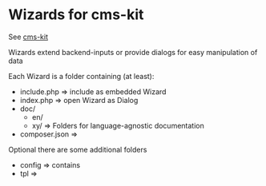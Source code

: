 # Wizards for cms-kit

See [cms-kit](//github.com/cmskit/core)

Wizards extend backend-inputs or provide dialogs for easy manipulation of data

Each Wizard is a folder containing (at least):

* include.php => include as embedded Wizard
* index.php => open Wizard as Dialog
* doc/
  * en/ 
  * xy/ => Folders for language-agnostic documentation
* composer.json => 

Optional there are some additional folders

* config => contains
* tpl => 

